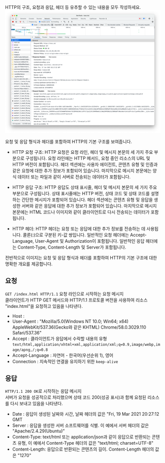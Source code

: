 HTTP의 구조, 요청과 응답, 헤더 등 유추할 수 있는 내용을 모두 작성하세요.
![사진](/HTTP/assets/발표/http-question-1.png)

요청 및 응답 형식과 헤더를 포함하여 HTTP의 기본 구조를 보여줍니다.


- HTTP 요청 구조:
HTTP 요청은 요청 라인, 헤더 및 메시지 본문의 세 가지 주요 부분으로 구성됩니다. 요청 라인에는 HTTP 메서드, 요청 중인 리소스의 URL 및 HTTP 버전이 포함됩니다. 헤더 섹션에는 사용자 에이전트, 콘텐츠 유형 및 인증과 같은 요청에 대한 추가 정보가 포함되어 있습니다. 마지막으로 메시지 본문에는 양식 데이터 또는 파일과 같이 서버로 전송되는 데이터가 포함됩니다.


- HTTP 응답 구조:
HTTP 응답도 상태 표시줄, 헤더 및 메시지 본문의 세 가지 주요 부분으로 구성됩니다. 상태 표시줄에는 HTTP 버전, 상태 코드 및 상태 코드를 설명하는 간단한 메시지가 포함되어 있습니다. 헤더 섹션에는 콘텐츠 유형 및 응답을 생성한 서버와 같은 응답에 대한 추가 정보가 포함되어 있습니다. 마지막으로 메시지 본문에는 HTML 코드나 이미지와 같이 클라이언트로 다시 전송되는 데이터가 포함됩니다.


- HTTP 헤더:
HTTP 헤더는 요청 또는 응답에 대한 추가 정보를 전송하는 데 사용됩니다. 콜론(:)으로 구분된 키-값 쌍입니다. 일반적인 요청 헤더에는 Accept-Language, User-Agent 및 Authorization이 포함됩니다. 일반적인 응답 헤더에는 Content-Type, Content-Length 및 Server가 포함됩니다.


전반적으로 이미지는 요청 및 응답 형식과 헤더를 포함하여 HTTP의 기본 구조에 대한 명확한 개요를 제공합니다.

## 요청

```GET /index.html HTTP/1.1``` 요청 라인으로 시작하는 요청 메시지  
클라이언트가 HTTP GET 메서드와 HTTP/1.1 프로토콜 버전을 사용하여 리소스 "index.html"을 요청하고 있음을 나타낸다.
- Host : 
- User-Agent : 
"Mozilla/5.0(Windows NT 10.0; Win64; x64) AppleWebKit/537.36(Gecko와 같은 KHTML) Chrome/58.0.3029.110 Safari/537.36"
- Accept : 클라이언트가 응답에서 수락할 내용의 유형 ```text/html,application/xhtml+xml,application/xml;q=0.9,image/webp,image/apng,/;q=0.8```
- Accept-Language : 자연어 - 한국어(우선순위 1), 영어 
- Connection : 지속적인 연결을 유지하기 위한 ```keep-alive```


## 응답 
```HTTP/1.1 200 OK```로 시작하는 응답 메시지  
 서버가 요청을 성공적으로 처리했으며 상태 코드 200(성공 표시)과 함께 요청된 리소스를 다시 보내고 있음을 나타낸다.
 - Date : 응답이 생성된 날짜와 시간, 날짜 헤더의 값은 "Fri, 19 Mar 2021 20:27:12 GMT
 - Server : 응답을 생성한 서버 소프트웨어를 식별. 이 예에서 서버 헤더의 값은 "Apache/2.4.29(Ubuntu)"
 - Content-Type: text/html 또는 application/json과 같이 응답으로 반환되는 콘텐츠 유형, 이 예에서 Content-Type 헤더의 값은 "text/html; charset=UTF-8"
 - Content-Length: 응답으로 반환되는 콘텐츠의 길이. Content-Length 헤더의 값은 "1270"
 